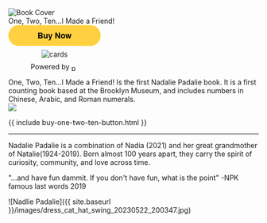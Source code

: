 <div class="top-section">
<div class="forsale">
<img src="{{ site.baseurl }}/images/book_cover_500_400.png" alt="Book Cover" class="book-buy"/>
<div class="book-buy caption">One, Two, Ten...I Made a Friend! </div>
<!-- <div class="author"> By Libby and Nadia Kent</div> -->
<style>.pp-DVRA3EX28MMAN{text-align:center;border:none;border-radius:1.5rem;min-width:11.625rem;padding:0 2rem;height:2.625rem;font-weight:bold;background-color:#FFD140;color:#000000;font-family:"Helvetica Neue",Arial,sans-serif;font-size:1rem;line-height:1.25rem;cursor:pointer;}</style>
<form  action="https://www.paypal.com/ncp/payment/DVRA3EX28MMAN" method="post" target="_top" style="display:inline-grid;justify-items:center;align-content:start;gap:0.5rem;">
  <input type="hidden" name="image_url" value="https://nadaliepadalie.com/images/book_cover_500_400.png"/>
  <input type="hidden" name="cpp_header_image" value="https://nadaliepadalie.com/images/book_cover_500_400.png"/>
  <input class="pp-DVRA3EX28MMAN" type="submit" value="Buy Now" />
  <img src="https://www.paypalobjects.com/images/Debit_Credit_APM.svg" alt="cards" /> 
  <section> Powered by <img src="https://www.paypalobjects.com/paypal-ui/logos/svg/paypal-wordmark-color.svg" alt="paypal" style="height:0.875rem;vertical-align:middle;"/></section>
</form>
</div>
<div class="summary">One, Two, Ten...I Made a Friend! Is the first Nadalie Padalie book. It is a first counting book based at the Brooklyn Museum, and includes numbers in Chinese, Arabic, and Roman numerals.
</div>
<img src="{{ site.baseurl }}/images/dress_cat_hat_swing_20230522_200347.jpg" id="nad-stairs"/> 


</div>




{{ include buy-one-two-ten-button.html }}
<!-- <br/><br/><br/> -->
<!-- <div class="letter-to-np">
Hello Nadalie Padalie,

You are continuing your journey and your adventures <strike>will soon be</strike> are being published.

100 years apart, but the saga continues in 2024.
</div> -->
--- 

Nadalie Padalie is a combination of Nadia (2021) and her great grandmother of Natalie(1924-2019).
Born almost 100 years apart, they carry the spirit of curiosity, community, and love across time.

"...and have fun dammit. If you don't have fun, what is the point" -NPK famous last words 2019


![Nadlie Padalie]({{ site.baseurl }}/images/dress_cat_hat_swing_20230522_200347.jpg)